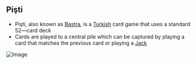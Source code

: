 ## Pişti

*  Pişti, also known as [Bastra](https://en.wikipedia.org/wiki/Bastra), is a [Turkish](https://en.wikipedia.org/wiki/Turkey) card game that uses a standard 52—card deck
*  Cards are played to a central pile which can be captured by playing a card that matches the previous card or playing a [Jack](https://en.wikipedia.org/wiki/Jack_(playing_card))

![Image](https://upload.wikimedia.org/wikipedia/commons/thumb/8/82/Carte_da_gioco1.jpg/800px-Carte_da_gioco1.jpg)
